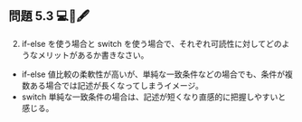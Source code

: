 ## 問題 5.3 💻🧪🖋️

2. if-else を使う場合と switch を使う場合で、それぞれ可読性に対してどのようなメリットがあるか書きなさい。

- if-else
  値比較の柔軟性が高いが、単純な一致条件などの場合でも、条件が複数ある場合では記述が長くなってしまうイメージ。
- switch
  単純な一致条件の場合は、記述が短くなり直感的に把握しやすいと感じる。

